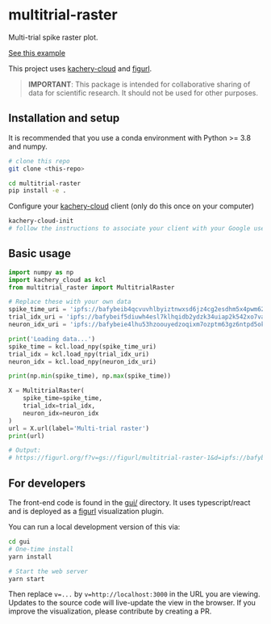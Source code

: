 # multitrial-raster

Multi-trial spike raster plot.

[See this example](https://www.figurl.org/f?v=gs://figurl/multitrial-raster-1&d=ipfs://bafybeiffbldbrpz55rlfnvu2t5m4eqyerzxbrjg4s443fc2yef4ew7y6qm&label=Multi-trial%20raster)

This project uses [kachery-cloud](https://github.com/scratchrealm/kachery-cloud) and [figurl](https://github.com/scratchrealm/figurl2).

> **IMPORTANT**: This package is intended for collaborative sharing of data for scientific research. It should not be used for other purposes.

## Installation and setup

It is recommended that you use a conda environment with Python >= 3.8 and numpy.

```bash
# clone this repo
git clone <this-repo>

cd multitrial-raster
pip install -e .
```

Configure your [kachery-cloud](https://github.com/scratchrealm/kachery-cloud) client (only do this once on your computer)

```bash
kachery-cloud-init
# follow the instructions to associate your client with your Google user name on kachery-cloud
```

## Basic usage

```python
import numpy as np
import kachery_cloud as kcl
from multitrial_raster import MultitrialRaster

# Replace these with your own data
spike_time_uri = 'ipfs://bafybeib4qcvuvhlbyiztnwxsd6jz4cg2esdhm5x4pwm62lncmqnu7ssmm4?label=spike_time.npy'
trial_idx_uri = 'ipfs://bafybeif5diuwh4esl7klhqidb2ydzk34uiap2k542xo7vaykuxd2mmbfmu?label=trial_idx.npy'
neuron_idx_uri = 'ipfs://bafybeie4lhu53hzoouyedzoqixm7ozptm63gz6ntpd5okifvwwjv346o34?label=neuron_idx.npy'

print('Loading data...')
spike_time = kcl.load_npy(spike_time_uri)
trial_idx = kcl.load_npy(trial_idx_uri)
neuron_idx = kcl.load_npy(neuron_idx_uri)

print(np.min(spike_time), np.max(spike_time))

X = MultitrialRaster(
    spike_time=spike_time,
    trial_idx=trial_idx,
    neuron_idx=neuron_idx
)
url = X.url(label='Multi-trial raster')
print(url)

# Output:
# https://figurl.org/f?v=gs://figurl/multitrial-raster-1&d=ipfs://bafybeiffbldbrpz55rlfnvu2t5m4eqyerzxbrjg4s443fc2yef4ew7y6qm&label=Multi-trial%20raster
```

## For developers

The front-end code is found in the [gui/](gui/) directory. It uses typescript/react and is deployed as a [figurl](https://github.com/scratchrealm/figurl2) visualization plugin.

You can run a local development version of this via:

```bash
cd gui
# One-time install
yarn install 

# Start the web server
yarn start
```

Then replace `v=...` by `v=http://localhost:3000` in the URL you are viewing. Updates to the source code will live-update the view in the browser. If you improve the visualization, please contribute by creating a PR.
